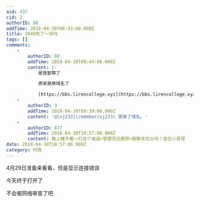 ```yaml
---
aid: 437
cid: 2
authorID: 80
addTime: 2018-04-30T08:43:00.000Z
title: 2049死了一天吗
tags: []
comments:
    -
        authorID: 80
        addTime: 2018-04-30T08:44:00.000Z
        content: |-
            是我智障了

            原来是换域名了

            [https://bbs.lirencollege.xyz](https://bbs.lirencollege.xyz) 失效了呀
    -
        authorID: 3
        addTime: 2018-04-30T09:39:00.000Z
        content: '@[xj233](/member/xj233) 更换了域名。'
    -
        authorID: 877
        addTime: 2018-04-30T18:57:00.000Z
        content: 晚上睡不着～打这个电话‭<管理员已删除>聊聊天可以吗？各位小哥哥
date: 2018-04-30T18:57:00.000Z
category: 时政
---
```


4月29日准备来看看，但是显示连接错误

今天终于打开了

不会被网络审查了吧
